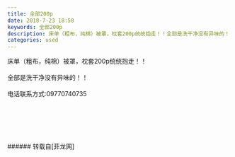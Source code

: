 ```yaml
---
title: 全部200p
date: 2018-7-23 18:58
keywords: 全部200p
description: 床单（粗布，纯棉）被罩，枕套200p统统抱走！！全部是洗干净没有异味的！！电话联系方式:09770740735
categories: used
---
```

<td class="t_f" id="postmessage_1542625">

床单（粗布，纯棉）被罩，枕套200p统统抱走！！<br/>
<br/>
全部是洗干净没有异味的！！<br/>
<br/>
电话联系方式:09770740735<br/>
<br/>
<br/>
<img alt="" border="0" class="zoom" data-cf-modified-1037f77291127d8da522f469-="" file="http://www.flw.ph/data/appbyme/upload/image/201807/23/C9CreiggYRuT.jpg" id="aimg_CUQDK" lazyloadthumb="1" onclick="" onmouseover="" src="http://www.flw.ph/data/appbyme/upload/image/201807/23/C9CreiggYRuT.jpg"/><br/>
<br/>
<img alt="" border="0" class="zoom" data-cf-modified-1037f77291127d8da522f469-="" file="http://www.flw.ph/data/appbyme/upload/image/201807/23/x51r53aEdoRd.jpg" id="aimg_SnCZ1" lazyloadthumb="1" onclick="" onmouseover="" src="http://www.flw.ph/data/appbyme/upload/image/201807/23/x51r53aEdoRd.jpg"/><br/>
<br/>
<img alt="" border="0" class="zoom" data-cf-modified-1037f77291127d8da522f469-="" file="http://www.flw.ph/data/appbyme/upload/image/201807/23/BnbJsICO0Tbf.jpg" id="aimg_PsTAa" lazyloadthumb="1" onclick="" onmouseover="" src="http://www.flw.ph/data/appbyme/upload/image/201807/23/BnbJsICO0Tbf.jpg"/><br/>
<br/>
</td>
###### 转载自[菲龙网]